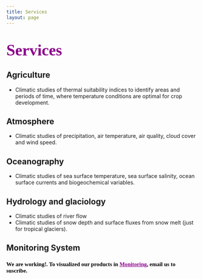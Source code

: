 ```yaml
---
title: Services
layout: page
---
```

<H1 align="left"><span style="font-family:Times New Roman;font-size:150%;color:darkmagenta"><b>Services</b></span> </H1>

<h2>Agriculture</h2>
<ul class="Agriculture">
	<li>Climatic studies of thermal suitability indices to identify areas and periods of time, where temperature conditions are optimal for crop development.</li>	
</ul>

<h2>Atmosphere</h2>
<ul class="Atmosphere">
	<li>Climatic studies of precipitation, air temperature, air quality, cloud cover and wind speed.</li>	
</ul>

<h2>Oceanography</h2>
<ul class="Oceanography">
	<li>Climatic studies of sea surface temperature, sea surface salinity, ocean surface currents and biogeochemical variables.</li>
</ul>  

<h2>Hydrology and glaciology</h2>
<ul class="Hydrology">
	<li>Climatic studies of river flow</li>
	<li>Climatic studies of snow depth and surface fluxes from snow melt (just for tropical glaciers).</li>
</ul>

<h2>Monitoring System</h2>
<!--p> La gestión de recursos hídricos es el proceso de planificar, desarrollar, distribuir y gestionar los recursos de agua
de manera eficiente y sostenible para satisfacer las necesidades de la sociedad, la economía y el medio ambiente

Objetivos
    1. Garantizar la disponibilidad de agua para el consumo humano, agricultura, industria y ecologia
    2. Proteger la calidad del agua y prevenir la contaminacion
    3. Promover el uso eficiente del agua y reducir sus péridad
    4. Mitigar los efectos del cambio climático y los desastres naturales
</p -->
<h3 align="left"><span style="font-family:Times New Roman;font-size:90%;color:black">
<b>We are working!. To visualized our products in <a href="https://vrrp.github.io/login/" style="color:darkmagenta">Monitoring</a>, email us to suscribe.
</b></span> 
</h3>

    

